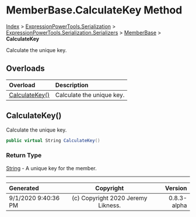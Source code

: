 ﻿# MemberBase.CalculateKey Method

[Index](../index.md) > [ExpressionPowerTools.Serialization](ExpressionPowerTools.Serialization.a.md) > [ExpressionPowerTools.Serialization.Serializers](ExpressionPowerTools.Serialization.Serializers.n.md) > [MemberBase](ExpressionPowerTools.Serialization.Serializers.MemberBase.cs.md) > **CalculateKey**

Calculate the unique key.

## Overloads

| Overload | Description |
| :-- | :-- |
| [CalculateKey()](#calculatekey) | Calculate the unique key. |
## CalculateKey()

Calculate the unique key.

```csharp
public virtual String CalculateKey()
```

### Return Type

 [String](https://docs.microsoft.com/dotnet/api/system.string)  - A unique key for the member.



---

| Generated | Copyright | Version |
| :-- | :-: | --: |
| 9/1/2020 9:40:36 PM | (c) Copyright 2020 Jeremy Likness. | 0.8.3-alpha |
